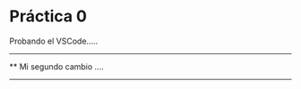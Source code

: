  # Práctica 0

Probando el VSCode.....

***************
** Mi segundo cambio ....
******************

